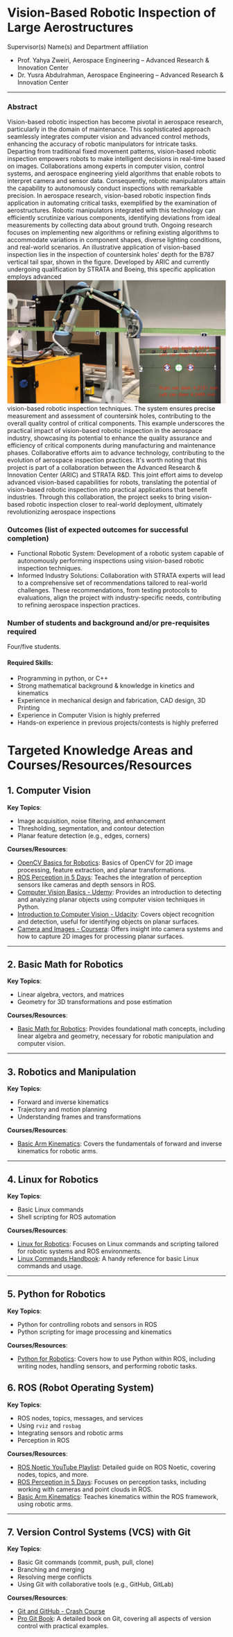 # Vision-Based Robotic Inspection of Large Aerostructures 

Supervisor(s) Name(s) and Department affiliation
- Prof. Yahya Zweiri, Aerospace Engineering – Advanced Research & Innovation Center
- Dr. Yusra Abdulrahman, Aerospace Engineering – Advanced Research & Innovation Center

---
### Abstract
Vision-based robotic inspection has become pivotal in aerospace research, particularly in the domain of maintenance. This sophisticated approach seamlessly integrates computer vision and advanced control methods, enhancing the accuracy of robotic manipulators for intricate tasks. Departing from traditional fixed movement patterns, vision-based robotic inspection empowers robots to make intelligent decisions in real-time based on images. Collaborations among experts in computer vision, control systems, and aerospace engineering yield algorithms that enable robots to interpret camera and sensor data. Consequently, robotic manipulators attain the capability to autonomously conduct inspections with remarkable precision. In aerospace research, vision-based robotic inspection finds application in automating critical tasks, exemplified by the examination of aerostructures. Robotic manipulators integrated with this technology can efficiently scrutinize various components, identifying deviations from ideal measurements by collecting data about ground truth. Ongoing research focuses on implementing new algorithms or refining existing algorithms to accommodate variations in component shapes, diverse lighting conditions, and real-world scenarios. An illustrative application of vision-based inspection lies in the inspection of countersink holes' depth for the B787 vertical tail spar, shown in the figure. Developed by ARIC and currently undergoing qualification by STRATA and Boeing, this specific application employs advanced
![](./images/csk.png)
vision-based robotic inspection techniques. The system ensures precise measurement and assessment of countersink holes, contributing to the overall quality control of critical components. This example underscores the practical impact of vision-based robotic inspection in the aerospace industry, showcasing its potential to enhance the quality assurance and efficiency of critical components during manufacturing and maintenance phases. Collaborative efforts aim to advance technology, contributing to the evolution of aerospace inspection practices. It's worth noting that this project is part of a collaboration between the Advanced Research & Innovation Center (ARIC) and STRATA R&D. This joint effort aims to develop advanced vision-based capabilities for robots, translating the potential of vision-based robotic inspection into practical applications that benefit industries. Through this collaboration, the project seeks to bring vision-based robotic inspection closer to real-world deployment, ultimately revolutionizing aerospace inspections

### Outcomes (list of expected outcomes for successful completion)
- Functional Robotic System: Development of a robotic system capable of autonomously performing inspections using vision-based robotic inspection techniques.
- Informed Industry Solutions: Collaboration with STRATA experts will lead to a comprehensive set of recommendations tailored to real-world challenges. These recommendations, from testing protocols to evaluations, align the project with industry-specific needs, contributing to refining aerospace inspection practices.

### Number of students and background and/or pre-requisites required
Four/five students.  

#### Required Skills:
- Programming in python, or C++
- Strong mathematical background & knowledge in kinetics and kinematics
- Experience in mechanical design and fabrication, CAD design, 3D Printing
- Experience in Computer Vision is highly preferred
- Hands-on experience in previous projects/contests is highly preferred

# Targeted Knowledge Areas and Courses/Resources/Resources

## 1. **Computer Vision**
**Key Topics**:
- Image acquisition, noise filtering, and enhancement
- Thresholding, segmentation, and contour detection
- Planar feature detection (e.g., edges, corners)

**Courses/Resources**:
- [OpenCV Basics for Robotics](https://app.theconstruct.ai/courses/opencv-basics-for-robotics-65/): Basics of OpenCV for 2D image processing, feature extraction, and planar transformations.
- [ROS Perception in 5 Days](https://app.theconstruct.ai/courses/69): Teaches the integration of perception sensors like cameras and depth sensors in ROS.
- [Computer Vision Basics - Udemy](https://www.udemy.com/course/beginners-guide-to-learn-computer-vision-with-python/): Provides an introduction to detecting and analyzing planar objects using computer vision techniques in Python.
- [Introduction to Computer Vision - Udacity](https://www.udacity.com/course/neural-networks-for-computer-vision--ud810): Covers object recognition and detection, useful for identifying objects on planar surfaces.
- [Camera and Images - Coursera](https://www.coursera.org/learn/cameraandimaging): Offers insight into camera systems and how to capture 2D images for processing planar surfaces.

---

## 2. **Basic Math for Robotics**

**Key Topics**:
- Linear algebra, vectors, and matrices
- Geometry for 3D transformations and pose estimation

**Courses/Resources**:
- [Basic Math for Robotics](https://www.theconstruct.ai/robotigniteacademy_learnros/ros-courses-library/basic-maths-for-robotics/): Provides foundational math concepts, including linear algebra and geometry, necessary for robotic manipulation and computer vision.

---

## 3. **Robotics and Manipulation**
**Key Topics**:
- Forward and inverse kinematics
- Trajectory and motion planning
- Understanding frames and transformations

**Courses/Resources**:
- [Basic Arm Kinematics](https://www.theconstruct.ai/robotigniteacademy_learnros/ros-courses-library/arm-kinematics/): Covers the fundamentals of forward and inverse kinematics for robotic arms.
---

## 4. **Linux for Robotics**

**Key Topics**:
- Basic Linux commands
- Shell scripting for ROS automation

**Courses/Resources**:
- [Linux for Robotics](https://www.theconstruct.ai/robotigniteacademy_learnros/ros-courses-library/linux-for-robotics/): Focuses on Linux commands and scripting tailored for robotic systems and ROS environments.
- [Linux Commands Handbook](https://bjpcjp.github.io/pdfs/devops/linux-commands-handbook.pdf): A handy reference for basic Linux commands and usage.

---

## 5. **Python for Robotics**

**Key Topics**:
- Python for controlling robots and sensors in ROS
- Python scripting for image processing and kinematics

**Courses/Resources**:
- [Python for Robotics](https://www.theconstruct.ai/robotigniteacademy_learnros/ros-courses-library/python-robotics/): Covers how to use Python within ROS, including writing nodes, handling sensors, and performing robotic tasks.

## 6. **ROS (Robot Operating System)**
**Key Topics**:
- ROS nodes, topics, messages, and services
- Using `rviz` and `rosbag`
- Integrating sensors and robotic arms
- Perception in ROS

**Courses/Resources**:
- [ROS Noetic YouTube Playlist](https://www.youtube.com/playlist?list=PLLSegLrePWgIbIrA4iehUQ-impvIXdd9Q): Detailed guide on ROS Noetic, covering nodes, topics, and more.
- [ROS Perception in 5 Days](https://app.theconstruct.ai/courses/69): Focuses on perception tasks, including working with cameras and point clouds in ROS.
- [Basic Arm Kinematics](https://www.theconstruct.ai/robotigniteacademy_learnros/ros-courses-library/arm-kinematics/): Teaches kinematics within the ROS framework, using robotic arms.

---

## 7. Version Control Systems (VCS) with Git

**Key Topics**:
- Basic Git commands (commit, push, pull, clone)
- Branching and merging
- Resolving merge conflicts
- Using Git with collaborative tools (e.g., GitHub, GitLab)

**Courses/Resources**:
- [Git and GitHub - Crash Course](https://www.youtube.com/watch?v=RGOj5yH7evk)
- [Pro Git Book](https://git-scm.com/book/en/v2): A detailed book on Git, covering all aspects of version control with practical examples.

